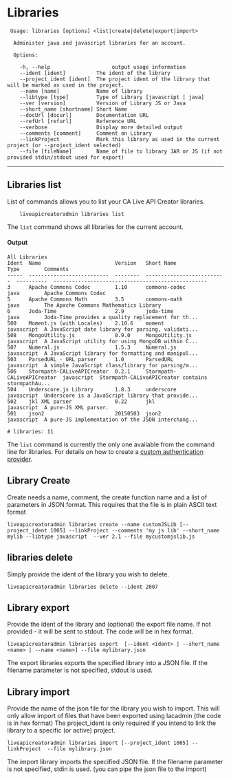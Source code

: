 # Libraries

```
 Usage: libraries [options] <list|create|delete|export|import>

  Administer java and javascript libraries for an account.

  Options:

    -h, --help                    output usage information
    --ident [ident]          The ident of the library
    --project_ident [ident]  The project ident of the library that will be marked as used in the project.
    --name [name]            Name of library
    --libtype [type]         Type of Library [javascript | java]
    --ver [version]          Version of Library JS or Java
    --short_name [shortname] Short Name
    --docUrl [docurl]        Documentation URL
    --refUrl [refurl]        Reference URL
    --verbose 		         Display more detailed output
    --comments [comment]     Comment on Library
    --linkProject            Mark this library as used in the current project (or --project_ident selected)
    --file [fileName]        Name of file to library JAR or JS (if not provided stdin/stdout used for export)
```


***
## Libraries list
List of commands allows you to list your CA Live API Creator libraries. 

```
    liveapicreatoradmin libraries list
```

The `list` command shows all libraries for the current account.

#### Output
```
All Libraries                                                                                                                                          
Ident  Name                        Version   Short Name                  Type        Comments                                          
-----  --------------------------  --------  --------------------------  ----------  --------------------------------------------------
3      Apache Commons Codec        1.10      commons-codec               java        Apache Commons Codec                              
5      Apache Commons Math         3.5       commons-math                java        The Apache Commons Mathematics Library            
6      Joda-Time                   2.9       joda-time                   java        Joda-Time provides a quality replacement for th...
500    Moment.js (with Locales)    2.10.6    moment                      javascript  A JavaScript date library for parsing, validati...
508    MongoUtility.js             0.9.0     MongoUtility.js             javascript  A JavaScript utility for using MongoDB within C...
507    Numeral.js                  1.5.3     Numeral.js                  javascript  A JavaScript library for formatting and manipul...
503    ParsedURL - URL parser      1.0       ParsedURL                   javascript  A simple JavaScript class/library for parsing/m...
506    Stormpath-CALiveAPICreator  0.2.1     Stormpath-CALiveAPICreator  javascript  Stormpath-CALiveAPICreator contains stormpathAu...
504    Underscore.js Library       1.8.3     underscore                  javascript  Underscore is a JavaScript library that provide...
502    jkl XML parser              0.22      jkl                         javascript  A pure-JS XML parser.                             
501    json2                       20150503  json2                       javascript  A pure-JS implementation of the JSON interchang...

# libraries: 11                                                                                                                           
```

The `list` command is currently the only one available from the command line for
libraries. For details on how to create a [custom authentication provider](http://ca-doc.espressologic.com/docs/logic-designer/security/authentication/custom-authentication-provider).

## Library Create
Create needs a name, comment, the create function name and a list of parameters in JSON format.  This requires that the file is in plain ASCII text format
```
liveapicreatoradmin libraries create --name customJSLib [--project_ident 1005] --linkProject --comments 'my js lib' --short_name mylib --libtype javascript  --ver 2.1 --file mycustomjslib.js
```

## libraries delete
Simply provide the ident of the library you wish to delete.
```
liveapicreatoradmin libraries delete --ident 2007
```

## Library export
Provide the ident of the library and (optional) the export file name. If not provided - it will be sent to stdout.  The code will be in hex format.
```
liveapicreatoradmin libraries export  [--ident <ident> | --short_name <name> | --name <name>] --file mylibrary.json
```
The export libraries exports the specified library into a JSON file. If the filename parameter is not specified, stdout is used.

## Library import
Provide the name of the json file for the library you wish to import.  This will only allow import of files that have been exported using lacadmin (the code is in hex format)
The project_ident is only required if you intend to link the library to a specific (or active) project.
```
liveapicreatoradmin libraries import [--project_ident 1005] --linkProject  --file mylibrary.json
```
The import library imports the specified JSON file. If the filename parameter is not specified, stdin is used. (you can pipe the json file to the import)



